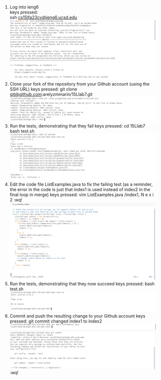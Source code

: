 1. Log into ieng6\
   keys pressed:\
   ssh cs15lfa23cv@ieng6.ucsd.edu <Enter>\
   ![Image](step1.png)
2. Clone your fork of the repository from your Github account (using the SSH URL)
   keys pressed:
   git clone git@github.com:arelyzmmarin/15Llab7.git <Enter>
   ![Image](step2.png)
3. Run the tests, demonstrating that they fail
   keys pressed:
   cd 15Llab7 <enter>
   bash test.sh <enter>
   ![Image](step3.png)
4. Edit the code file ListExamples.java to fix the failing test (as a reminder, the error in the code is just that index1 is used instead of index2 in the final loop in merge)
   keys pressed:
   vim ListExamples.java
   /index1, <enter>
   N
   e
   x
   i
   2
   <esc> :wq!
   ![Image](step4.png)
6. Run the tests, demonstrating that they now succeed
   keys pressed:
   bash test.sh <enter>
   ![Image](step5.png)
7. Commit and push the resulting change to your Github account
   keys pressed:
   git commit <enter>
   changed index1 to index2
   <enter>
   ![Image](step6.png)
   ![Image](step7.png)
   :wq! 
